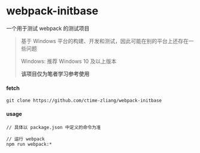 # webpack-initbase

一个用于测试 webpack 的测试项目

> 基于 Windows 平台的构建、开发和测试，因此可能在别的平台上还存在一些问题
>
> Windows: 推荐 Windows 10 及以上版本
>
> **该项目仅为笔者学习参考使用**



#### fetch

```
git clone https://github.com/ctime-zliang/webpack-initbase
```



#### usage

```
// 具体以 package.json 中定义的命令为准

// 运行 webpack
npm run webpack:*
```

